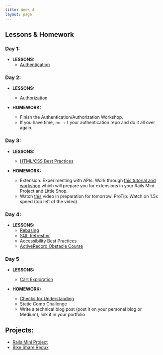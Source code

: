 ```yaml
---
title: Week 4
layout: page
---
```


## Lessons & Homework

### Day 1:

* **LESSONS:**
  - [Authentication](../lessons/authentication)

### Day 2:

* **LESSONS:**
  - [Authorization](../lessons/authorization)

* **HOMEWORK:**
  - Finish the Authentication/Authorization Workshop.
  - If you have time, `rm -rf` your authentication repo and do it all over again.

### Day 3:

* **LESSONS:**
  - [HTML/CSS Best Practices](../lessons/html_css_best_practices)

* **HOMEWORK:**
  - Extension: Experimenting with APIs: Work through [this tutorial and workshop](../misc/exploring_apis_workshop) which will prepare you for extensions in your Rails Mini-Project and Little Shop.
  - Watch [this](https://vimeo.com/135210007) video in preparation for tomorrow. ProTip: Watch on 1.5x speed (top left of the video)

### Day 4:

* **LESSONS:**
  - [Rebasing](../lessons/intro_to_rebasing)
  - [SQL Refresher](../lessons/sql_refresher)
  - [Accessibility Best Practices](../lessons/accessibility_best_practices)
  - [ActiveRecord Obstacle Course](../misc/active_record_obstacle_course)


### Day 5

* **LESSONS:**
  - [Cart Exploration](../misc/cart_exploration)

* **HOMEWORK:**
  - [Checks for Understanding](https://github.com/turingschool/checks-for-understanding/blob/master/module-2/backend/week_four.md)
  - Static Comp Challenge
  - Write a technical blog post (post it on your personal blog or Medium), link it in your portfolio

## Projects:

* [Rails Mini Project](../projects/mini-project)
* [Bike Share Redux](../projects/bike-share-redux)
